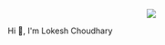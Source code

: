 <!-- () -->

<p align="center">
  <img src="https://camo.githubusercontent.com/2b25f1b3b2debb59acd4cc716bb0f6a0c8a16c2923e00f6e2c117e0f18b3319a/68747470733a2f2f74332e667463646e2e6e65742f6a70672f30322f39362f36312f39342f3336305f465f3239363631393437315f694547776554793956736f6b487462434a73566d79657a306432726f636d6d412e6a7067" width="full" 
  
</p>


<!-- <a href="https://app.daily.dev/lokeshchoudhary"><img src="https://api.daily.dev/devcards/3460041cbed442cabd6eb83cfcbe069a.png?r=na2" width="400" alt="Lokesh Choudhary's Dev Card"/></a> -->
<!---
lokeshchoudharyprogrammer/lokeshchoudharyprogrammer is a ✨ special ✨ repository because its `README.md` (this file) appears on your GitHub profile.
You can click the Preview link to take a look at your changes.
--->
  <p dispaly="flex" align-item="center" font-size="100px">

  Hi 👋, I'm Lokesh Choudhary
</p>
